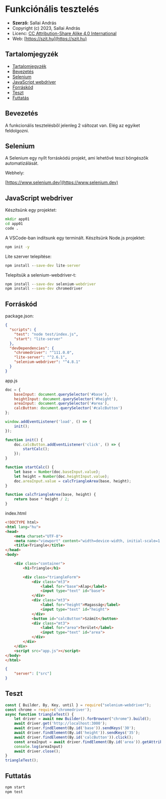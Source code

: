 # Funkciónális tesztelés

* **Szerző:** Sallai András
* Copyright (c) 2023, Sallai András
* Licenc: [CC Attribution-Share Alike 4.0 International](https://creativecommons.org/licenses/by-sa/4.0/)
* Web: [https://szit.hu](https://szit.hu)

## Tartalomjegyzék

* [Tartalomjegyzék](#tartalomjegyzék)
* [Bevezetés](#bevezetés)
* [Selenium](#selenium)
* [JavaScript webdriver](#javascript-webdriver)
* [Forráskód](#forráskód)
* [Teszt](#teszt)
* [Futtatás](#futtatás)

## Bevezetés

A funkcionális tesztelésből jelenleg 2 változat van. Elég az egyiket feldolgozni.

## Selenium

A Selenium egy nyílt forráskódú projekt, ami lehetővé teszi böngészők automatizálását.

Webhely:

[https://www.selenium.dev](https://www.selenium.dev)

## JavaScript webdriver

Készítsünk egy projektet:

```cmd
mkdir app01
cd app01
code .
```

A VSCode-ban indítsunk egy terminált. Készítsünk Node.js projektet:

```cmd
npm init -y
```

Lite szerver telepítése:

```cmd
npm install --save-dev lite-server
```

Telepítsük a selenium-webdriver-t:

```cmd
npm install --save-dev selenium-webdriver
npm install --save-dev chromedriver
```

## Forráskód

package.json:

```json
{
  "scripts": {
    "test": "node test/index.js",
    "start": "lite-server"
  },
  "devDependencies": {
    "chromedriver": "^111.0.0",
    "lite-server": "^2.6.1",
    "selenium-webdriver": "^4.8.1"
  }
}
```

app.js

```javascript
doc = {
    baseInput: document.querySelector('#base'),
    heightInput: document.querySelector('#height'),
    areaInput: document.querySelector('#area'),
    calcButton: document.querySelector('#calcButton')
};

window.addEventListener('load', () => {
    init();
});

function init() {
    doc.calcButton.addEventListener('click', () => {
        startCalc();
    });
}

function startCalc() {
    let base = Number(doc.baseInput.value);
    let height = Number(doc.heightInput.value);
    doc.areaInput.value = calcTriangleArea(base, height);
}

function calcTriangleArea(base, height) {
    return base * height / 2;
}
```

index.html

```html
<!DOCTYPE html>
<html lang="hu">
<head>
    <meta charset="UTF-8">
    <meta name="viewport" content="width=device-width, initial-scale=1.0">
    <title>Triangle</title>
</head>
<body>

    <div class="container">
        <h1>Triangle</h1>

        <div class="triangleForm">
            <div class="mt3">
                <label for="base">Alap</label>
                <input type="text" id="base">
            </div>
            <div class="mt3">
                <label for="height">Magasság</label>
                <input type="text" id="height">
            </div>
            <button id="calcButton">Számít</button>
            <div class="mt3">
                <label for="area">Terület</label>
                <input type="text" id="area">
            </div>
        </div>
    </div>
    <script src="app.js"></script>
</body>
</html>
```

```json
{
    "server": ["src"]
}
```

## Teszt

```javascript
const { Builder, By, Key, until } = require("selenium-webdriver");
const chrome = require('chromedriver');
async function triangleTest() {
    let driver = await new Builder().forBrowser("chrome").build();
    await driver.get('http://localhost:3000');
    await driver.findElement(By.id('base')).sendKeys('30');
    await driver.findElement(By.id('height')).sendKeys('35');
    await driver.findElement(By.id('calcButton')).click();
    const areaInput = await driver.findElement(By.id('area')).getAttribute('value');
    console.log(areaInput)
    await driver.close();
}
triangleTest();
```

## Futtatás

```cmd
npm start
npm test
```
